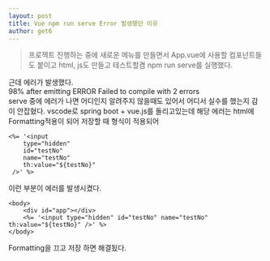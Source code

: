 ```yaml
---
layout: post
title: Vue npm run serve Error 발생했던 이유
author: get6
---
```


> 프로젝트 진행하는 중에 새로운 메뉴를 만들면서 App.vue에 사용할 컴포넌트들도 붙이고 html, js도 만들고 테스트할겸 npm run serve를 실행했다.

근데 에러가 발생했다.  
98% after emitting   ERROR  Failed to compile with 2 errors  
serve 중에 에러가 나면 어디인지 알려주지 않을때도 있어서 어디서 실수를 했는지 감이 안잡혔다. vscode로 spring boot + vue.js를 돌리고있는데 해당 에러는 html에 Formatting적용이 되어 저장할 때 형식이 적용되어 
````
<%= '<input 
    type="hidden" 
    id="testNo" 
    name="testNo" 
    th:value="${testNo}"
 />' %>
````
이런 부분이 에러를 발생시켰다.

````
<body>
    <div id="app"></div>
    <%= '<input type="hidden" id="testNo" name="testNo" th:value="${testNo}" />' %>
</body>
````

Formatting을 끄고 저장 하면 해결됬다.